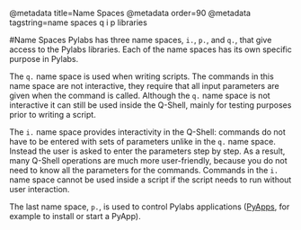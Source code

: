 @metadata title=Name Spaces
@metadata order=90
@metadata tagstring=name spaces q i p libraries

[pyapps]: #/PylabsApps/Home


#Name Spaces
Pylabs has three name spaces, `i.`, `p.`, and `q.`, that give access to the Pylabs libraries. Each of the name spaces has its own specific purpose in Pylabs.

The `q.` name space is used when writing scripts. The commands in this name space are not interactive, they require that all input parameters are given when the command is called. Although the `q.` name space
is not interactive it can still be used inside the Q-Shell, mainly for testing purposes prior to writing a script.

The `i.` name space provides interactivity in the Q-Shell: commands do not have to be entered with sets of parameters unlike in the `q.` name space. Instead the user is asked to enter the parameters step by step. 
As a result, many Q-Shell operations are much more user-friendly, because you do not need to know all the parameters for the commands. Commands in the `i.` name space cannot be used inside a script if the script needs to run without user interaction.

The last name space, `p.`, is used to control Pylabs applications ([PyApps][pyapps], for example to install or start a PyApp).